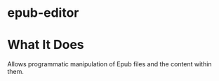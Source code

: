 epub-editor
===========

# What It Does

Allows programmatic manipulation of Epub files and the content within them.